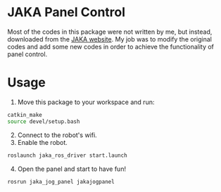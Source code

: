 # JAKA Panel Control
Most of the codes in this package were not written by me, but instead, downloaded from the [JAKA website](https://www.jaka.com/index).
My job was to modify the original codes and add some new codes in order to achieve the functionality of panel control.

# Usage
1. Move this package to your workspace and run:
```bash
catkin_make
source devel/setup.bash
```
2. Connect to the robot's wifi.
3. Enable the robot.
```bash
roslaunch jaka_ros_driver start.launch
```
4. Open the panel and start to have fun!
```bash
rosrun jaka_jog_panel jakajogpanel
```
